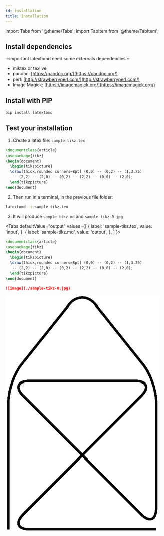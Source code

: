 ```yaml
---
id: installation
title: Installation
---
```


import Tabs from '@theme/Tabs';
import TabItem from '@theme/TabItem';

## Install dependencies

:::important
latextomd need some externals dependencies
:::

- miktex or texlive
- pandoc: [https://pandoc.org/](https://pandoc.org/)
- perl: [http://strawberryperl.com/](http://strawberryperl.com/)
- Image Magick: [https://imagemagick.org/](https://imagemagick.org/)

## Install with PIP

```bash
pip install latextomd
```

## Test your installation

1. Create a latex file: `sample-tikz.tex`

```latex
\documentclass{article}
\usepackage{tikz}
\begin{document}
  \begin{tikzpicture}
  \draw[thick,rounded corners=8pt] (0,0) -- (0,2) -- (1,3.25)
   -- (2,2) -- (2,0) -- (0,2) -- (2,2) -- (0,0) -- (2,0);
  \end{tikzpicture}
\end{document}
```

2. Then run in a terminal, in the previous file folder:

```bash
latextomd -i sample-tikz.tex
```

3. It will produce `sample-tikz.md` and `sample-tikz-0.jpg`

<Tabs
defaultValue="output"
values={[
{ label: 'sample-tikz.tex', value: 'input', },
{ label: 'sample-tikz.md', value: 'output', },
 ]
}>
<TabItem value="input">

```latex
\documentclass{article}
\usepackage{tikz}
\begin{document}
  \begin{tikzpicture}
  \draw[thick,rounded corners=8pt] (0,0) -- (0,2) -- (1,3.25)
   -- (2,2) -- (2,0) -- (0,2) -- (2,2) -- (0,0) -- (2,0);
  \end{tikzpicture}
\end{document}
```

</TabItem>
<TabItem value="output">

```md
![image](./sample-tikz-0.jpg)
```

</TabItem>
</Tabs>

![image](assets/sample-tikz-0.jpg)
